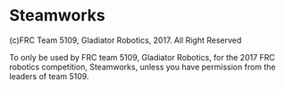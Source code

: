 # Steamworks

(c)FRC Team 5109, Gladiator Robotics, 2017. All Right Reserved

To only be used by FRC team 5109, Gladiator Robotics, for the 2017 FRC robotics competition, Steamworks, unless you have permission from the leaders of team 5109.
